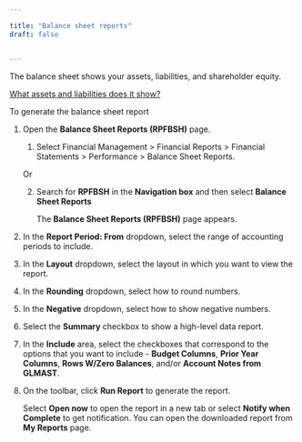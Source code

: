 ```yaml
---

title: "Balance sheet reports"
draft: false


---
```


The balance sheet shows your assets, liabilities, and shareholder equity. 

[What assets and liabilities does it show?]()

To generate the balance sheet report

1.  Open the **Balance Sheet Reports (RPFBSH)** page.

    1.  Select Financial Management \> Financial Reports \> Financial Statements \> Performance \> Balance Sheet Reports.

    Or

    2.  Search for **RPFBSH** in the **Navigation box** and then select **Balance Sheet Reports**

        The **Balance Sheet Reports (RPFBSH)** page appears.

2.  In the **Report Period: From** dropdown, select the range of accounting periods to include.

3.  In the **Layout** dropdown, select the layout in which you want to view the report.

4.  In the **Rounding** dropdown, select how to round numbers.

5.  In the **Negative** dropdown, select how to show negative numbers.

6.  Select the **Summary** checkbox to show a high-level data report.

7.  In the **Include** area, select the checkboxes that correspond to the options that you want to include - **Budget Columns**, **Prior Year Columns**, **Rows W/Zero Balances**, and/or **Account Notes from GLMAST**.

8.  On the toolbar, click **Run Report** to generate the report.

    Select **Open now** to open the report in a new tab or select **Notify when Complete** to get notification. You can open the downloaded report from **My Reports** page.